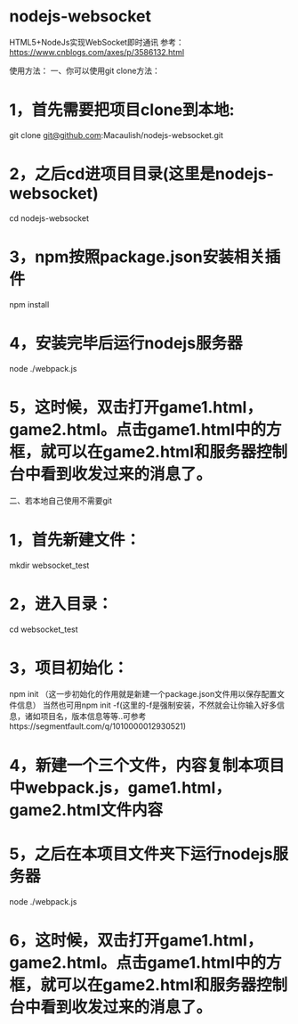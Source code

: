 # nodejs-websocket
HTML5+NodeJs实现WebSocket即时通讯
参考：https://www.cnblogs.com/axes/p/3586132.html

使用方法：
一、你可以使用git clone方法：
# 1，首先需要把项目clone到本地:
git clone git@github.com:Macaulish/nodejs-websocket.git
# 2，之后cd进项目目录(这里是nodejs-websocket)
cd nodejs-websocket
# 3，npm按照package.json安装相关插件
npm install
# 4，安装完毕后运行nodejs服务器
node ./webpack.js
# 5，这时候，双击打开game1.html，game2.html。点击game1.html中的方框，就可以在game2.html和服务器控制台中看到收发过来的消息了。



二、若本地自己使用不需要git
# 1，首先新建文件：
mkdir websocket_test
# 2，进入目录：
cd websocket_test
# 3，项目初始化：
npm init    （这一步初始化的作用就是新建一个package.json文件用以保存配置文件信息）
当然也可用npm init -f(这里的-f是强制安装，不然就会让你输入好多信息，诸如项目名，版本信息等等..可参考https://segmentfault.com/q/1010000012930521)
# 4，新建一个三个文件，内容复制本项目中webpack.js，game1.html，game2.html文件内容
# 5，之后在本项目文件夹下运行nodejs服务器
node ./webpack.js
# 6，这时候，双击打开game1.html，game2.html。点击game1.html中的方框，就可以在game2.html和服务器控制台中看到收发过来的消息了。
